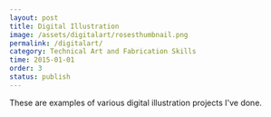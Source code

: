 ```yaml
---
layout: post
title: Digital Illustration
image: /assets/digitalart/rosesthumbnail.png
permalink: /digitalart/
category: Technical Art and Fabrication Skills
time: 2015-01-01
order: 3
status: publish
---
```


These are examples of various digital illustration projects I've done.


